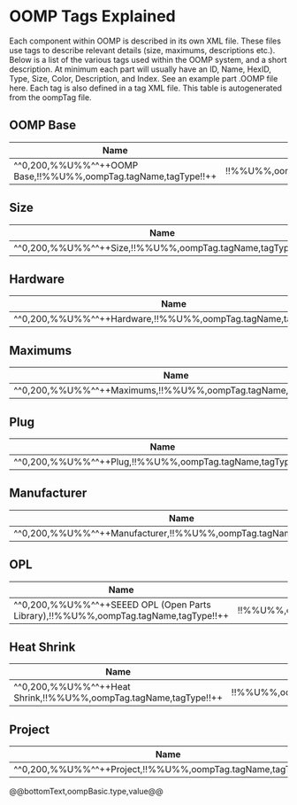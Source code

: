 OOMP Tags Explained
=====================
Each component within OOMP is described in its own XML file. These files use tags to describe relevant details (size, maximums, descriptions etc.). Below is a list of the various tags used within the OOMP system, and a short description. At minimum each part will usually have an ID, Name, HexID, Type, Size, Color, Description, and Index. See an example part .OOMP file here. Each tag is also defined in a tag XML file. This table is autogenerated from the oompTag file.     

OOMP Base
-----------------------

| Name | Code | Description |
| ----- | ----- | ----- |
^^0,200,%%U%%^^++OOMP Base,!!%%U%%,oompTag.tagName,tagType!!++| !!%%U%%,oompTag.tagName,tagReadable!! | !!%%U%%,oompTag.tagName,tagName!! | !!%%U%%,oompTag.tagName,tagDescription!! |

Size
---------------

| Name | Code | Description |
| ----- | ----- | ----- |
^^0,200,%%U%%^^++Size,!!%%U%%,oompTag.tagName,tagType!!++|!!%%U%%,oompTag.tagName,tagReadable!! | !!%%U%%,oompTag.tagName,tagName!! | <html>!!%%U%%,oompTag.tagName,tagDescription!!</html>

Hardware
---------------

| Name | Code | Description |
| ----- | ----- | ----- |
^^0,200,%%U%%^^++Hardware,!!%%U%%,oompTag.tagName,tagType!!++|!!%%U%%,oompTag.tagName,tagReadable!! | !!%%U%%,oompTag.tagName,tagName!! | <html>!!%%U%%,oompTag.tagName,tagDescription!!</html>

Maximums
---------------

| Name | Code | Description |
| ----- | ----- | ----- |
^^0,200,%%U%%^^++Maximums,!!%%U%%,oompTag.tagName,tagType!!++|!!%%U%%,oompTag.tagName,tagReadable!! | !!%%U%%,oompTag.tagName,tagName!! | <html>!!%%U%%,oompTag.tagName,tagDescription!!</html>

Plug
---------------

| Name | Code | Description |
| ----- | ----- | ----- |
^^0,200,%%U%%^^++Plug,!!%%U%%,oompTag.tagName,tagType!!++|!!%%U%%,oompTag.tagName,tagReadable!! | !!%%U%%,oompTag.tagName,tagName!! | <html>!!%%U%%,oompTag.tagName,tagDescription!!</html>

Manufacturer
---------------

| Name | Code | Description |
| ----- | ----- | ----- |
^^0,200,%%U%%^^++Manufacturer,!!%%U%%,oompTag.tagName,tagType!!++|!!%%U%%,oompTag.tagName,tagReadable!! | !!%%U%%,oompTag.tagName,tagName!! | <html>!!%%U%%,oompTag.tagName,tagDescription!!</html>

OPL
---------------

| Name | Code | Description |
| ----- | ----- | ----- |
^^0,200,%%U%%^^++SEEED OPL (Open Parts Library),!!%%U%%,oompTag.tagName,tagType!!++|!!%%U%%,oompTag.tagName,tagReadable!! | !!%%U%%,oompTag.tagName,tagName!! | <html>!!%%U%%,oompTag.tagName,tagDescription!!</html>

Heat Shrink
---------------

| Name | Code | Description |
| ----- | ----- | ----- |
^^0,200,%%U%%^^++Heat Shrink,!!%%U%%,oompTag.tagName,tagType!!++|!!%%U%%,oompTag.tagName,tagReadable!! | !!%%U%%,oompTag.tagName,tagName!! | !!%%U%%,oompTag.tagName,tagDescription!!

Project
---------------

| Name | Code | Description |
| ----- | ----- | ----- |
^^0,200,%%U%%^^++Project,!!%%U%%,oompTag.tagName,tagType!!++|!!%%U%%,oompTag.tagName,tagReadable!! | !!%%U%%,oompTag.tagName,tagName!! | !!%%U%%,oompTag.tagName,tagDescription!!

@@bottomText,oompBasic.type,value@@
